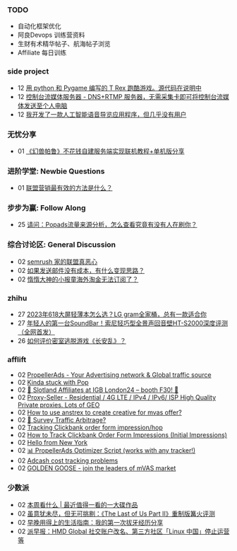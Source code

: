 ### TODO
-  自动化框架优化
-  阿良Devops 训练营资料
-  生财有术精华帖子、航海帖子浏览
-  Affiliate 每日训练

### side project
<!-- sideproject:START -->
-  12 [用 python 和 Pygame 编写的 T Rex 跑酷游戏。源代码在说明中](https://www.youtube.com/watch?v=pZySIXSelCA)
-  12 [控制台流媒体服务器 - DNS+RTMP 服务器，无需采集卡即可将控制台流媒体发送至个人电脑](https://github.com/Aioros/console-streaming-server)
-  12 [我开发了一款人工智能语音导览应用程序，但几乎没有用户](https://www.reddit.com/r/SideProject/comments/18gpp0e/ive_built_an_ai_audio_tour_app_but_have_almost_no/)<!-- sideproject:END -->


### 无忧分享
<!-- ruyo:START -->
-  01 [《幻兽帕鲁》不花钱自建服务端实现联机教程+单机版分享](https://51.ruyo.net/18604.html)<!-- ruyo:END -->

### 进阶学堂: Newbie Questions
<!-- advertcn1:START -->
-  01 [联盟营销最有效的方法是什么？](https://www.advertcn.com/thread-113899-1-1.html)<!-- advertcn1:END -->

### 步步为赢: Follow Along
<!-- advertcn2:START -->
-  25 [请问：Popads流量来源分析，怎么查看究竟有没有人在刷你？](https://www.advertcn.com/thread-113807-1-1.html)<!-- advertcn2:END -->

### 综合讨论区: General Discussion
<!-- advertcn3:START -->
-  02 [semrush 家的联盟真恶心](https://www.advertcn.com/thread-113902-1-1.html)
-  02 [如果发送邮件没有成本，有什么变现思路？](https://www.advertcn.com/thread-113901-1-1.html)
-  02 [惰惰大神的小报童海外淘金无法订阅了？](https://www.advertcn.com/thread-113900-1-1.html)<!-- advertcn3:END -->


### zhihu
<!-- zhihu:START -->
-  27 [2023年618大屏轻薄本怎么选？LG gram全家桶，总有一款适合你](http://zhuanlan.zhihu.com/p/632641888?utm_campaign=rss&utm_medium=rss&utm_source=rss&utm_content=title)
-  27 [年轻人的第一台SoundBar！索尼轻巧型全景声回音壁HT-S2000深度评测（全网首发）](http://zhuanlan.zhihu.com/p/630990296?utm_campaign=rss&utm_medium=rss&utm_source=rss&utm_content=title)
-  26 [如何评价密室逃脱游戏《长安乱》？](http://www.zhihu.com/question/563950552/answer/3045961312?utm_campaign=rss&utm_medium=rss&utm_source=rss&utm_content=title)<!-- zhihu:END -->

### afflift
<!-- afflift:START -->
-  02 [PropellerAds - Your Advertising network &amp; Global traffic source](https://afflift.com/f/threads/propellerads-your-advertising-network-global-traffic-source.244/)
-  02 [Kinda stuck with Pop](https://afflift.com/f/threads/kinda-stuck-with-pop.12571/)
-  02 [🚨 Slotland Affiliates at IGB London24 – booth F30! 🚨](https://afflift.com/f/threads/%F0%9F%9A%A8-slotland-affiliates-at-igb-london24-%E2%80%93-booth-f30-%F0%9F%9A%A8.12578/)
-  02 [Proxy-Seller - Residential / 4G LTE / IPv4 / IPv6/ ISP High Quality Private proxies. Lots of GEO](https://afflift.com/f/threads/proxy-seller-residential-4g-lte-ipv4-ipv6-isp-high-quality-private-proxies-lots-of-geo.11946/)
-  02 [How to use anstrex to create creative for mvas offer?](https://afflift.com/f/threads/how-to-use-anstrex-to-create-creative-for-mvas-offer.12576/)
-  02 [🚦 Survey Traffic Arbitrage?](https://afflift.com/f/threads/%F0%9F%9A%A6-survey-traffic-arbitrage.12508/)
-  02 [Tracking Clickbank order form impression/hop](https://afflift.com/f/threads/tracking-clickbank-order-form-impression-hop.8345/)
-  02 [How to Track Clickbank Order Form Impressions &lpar;Initial Impressions&rpar;](https://afflift.com/f/threads/how-to-track-clickbank-order-form-impressions-initial-impressions.12577/)
-  02 [Hello from New York](https://afflift.com/f/threads/hello-from-new-york.12537/)
-  02 [📊 PropellerAds Optimizer Script &lpar;works with any tracker!&rpar;](https://afflift.com/f/threads/%F0%9F%93%8A-propellerads-optimizer-script-works-with-any-tracker.11813/)
-  02 [Adcash cost tracking problems](https://afflift.com/f/threads/adcash-cost-tracking-problems.12562/)
-  02 [GOLDEN GOOSE - join the leaders of mVAS market](https://afflift.com/f/threads/golden-goose-join-the-leaders-of-mvas-market.5191/)<!-- afflift:END -->

### 少数派
<!-- sspai:START -->
-  02 [本周看什么 | 最近值得一看的一大碟作品](https://sspai.com/post/86266)
-  02 [虽意犹未尽，但无可挑剔：《The Last of Us Part II》重制版篝火评测](https://sspai.com/post/86259)
-  02 [早晚用得上的生活指南：我的第一次拔牙经历分享](https://sspai.com/post/86201)
-  02 [派早报：HMD Global 社交账户改名、第三方社区「Linux 中国」停止运营等](https://sspai.com/post/86250)<!-- sspai:END -->
